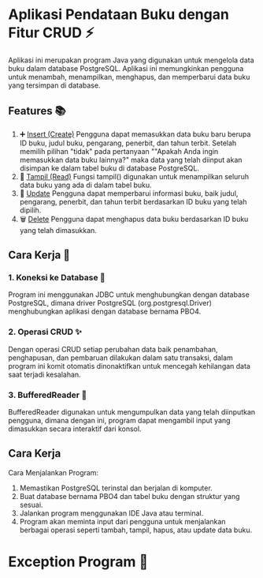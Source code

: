 # Aplikasi Pendataan Buku dengan Fitur CRUD ⚡
Aplikasi ini merupakan program Java yang digunakan untuk mengelola data buku dalam database PostgreSQL. Aplikasi ini memungkinkan pengguna untuk menambah, menampilkan, menghapus, dan memperbarui data buku yang tersimpan di database.
## Features 📚
1. ➕ [Insert (Create)](https://github.com/Ifaa513/PBO4CRUD/blob/main/Tugas4.java)
Pengguna dapat memasukkan data buku baru berupa ID buku, judul buku, pengarang, penerbit, dan tahun terbit. Setelah memilih pilihan "tidak" pada pertanyaan ""Apakah Anda ingin memasukkan data buku lainnya?" maka data yang telah diinput akan disimpan ke dalam tabel buku di database PostgreSQL.
2. 🔎 [Tampil (Read)](https://github.com/Ifaa513/PBO4CRUD/blob/main/Tugas4.java)
Fungsi tampil() digunakan untuk menampilkan seluruh data buku yang ada di dalam tabel buku.
3. 🔄 [Update](https://github.com/Ifaa513/PBO4CRUD/blob/main/Tugas4.java)
Pengguna dapat memperbarui informasi buku, baik judul, pengarang, penerbit, dan tahun terbit berdasarkan ID buku yang telah dipilih.
4. 🗑️ [Delete](https://github.com/Ifaa513/PBO4CRUD/blob/main/Tugas4.java)
Pengguna dapat menghapus data buku berdasarkan ID buku yang telah dimasukkan.
## Cara Kerja 🤖
### 1. Koneksi ke Database 🔗
Program ini menggunakan JDBC untuk menghubungkan dengan database PostgreSQL, dimana driver PostgreSQL (org.postgresql.Driver) menghubungkan aplikasi dengan database bernama PBO4.
### 2. Operasi CRUD ✨
Dengan operasi CRUD setiap perubahan data baik penambahan, penghapusan, dan pembaruan dilakukan dalam satu transaksi, dalam program ini komit otomatis dinonaktifkan untuk mencegah kehilangan data saat terjadi kesalahan.
### 3. BufferedReader 👀
BufferedReader digunakan untuk mengumpulkan data yang telah diinputkan pengguna, dimana dengan ini, program dapat mengambil input yang dimasukkan secara interaktif dari konsol.
## Cara Kerja
Cara Menjalankan Program:
1. Memastikan PostgreSQL terinstal dan berjalan di komputer.
2. Buat database bernama PBO4 dan tabel buku dengan struktur yang sesuai.
3. Jalankan program menggunakan IDE Java atau terminal.
4. Program akan meminta input dari pengguna untuk menjalankan berbagai operasi seperti tambah, tampil, hapus, atau update data buku.

# Exception Program 🚀
